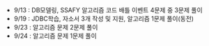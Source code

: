- 9/13 : DB모델링, SSAFY 알고리즘 코드 배틀 이벤트 4문제 중 3문제 풀이
- 9/19 : JDBC학습, 자소서 3개 작성 및 지원, 알고리즘 1문제 풀이(동전)
- 9/23 : 알고리즘 문제 2문제 풀이
- 9/24 : 알고리즘 문제 1문제 풀이
